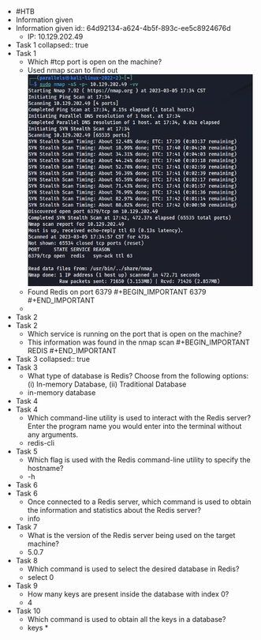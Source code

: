 - #HTB
- Information given
- Information given
  id:: 64d92134-a624-4b5f-893c-ee5c8924676d
	- IP: 10.129.202.49
- Task 1
  collapsed:: true
- Task 1
	- Which #tcp port is open on the machine?
	- Used nmap scan to find out
	  ![image.png](../assets/image_1678059805494_0.png)
	- Found Redis on port 6379 
	  #+BEGIN_IMPORTANT
	  6379
	  #+END_IMPORTANT
	-
- Task 2
- Task 2
	- Which service is running on the port that is open on the machine?
	- This information was found in the nmap scan 
	  #+BEGIN_IMPORTANT
	  REDIS
	  #+END_IMPORTANT
- Task 3
  collapsed:: true
- Task 3
	- What type of database is Redis? Choose from the following options: (i) In-memory Database, (ii) Traditional Database
	- in-memory database
- Task 4
- Task 4
	- Which command-line utility is used to interact with the Redis server? Enter the program name you would enter into the terminal without any arguments.
	- redis-cli
- Task 5
	- Which flag is used with the Redis command-line utility to specify the hostname?
	- -h
- Task 6
- Task 6
	- Once connected to a Redis server, which command is used to obtain the information and statistics about the Redis server?
	- info
- Task 7
	- What is the version of the Redis server being used on the target machine?
	- 5.0.7
- Task 8
	- Which command is used to select the desired database in Redis?
	- select 0
- Task 9
	- How many keys are present inside the database with index 0?
	- 4
- Task 10
	- Which command is used to obtain all the keys in a database?
	- keys *